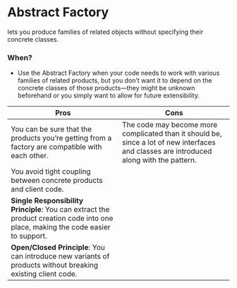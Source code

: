 # Abstract Factory

lets you produce families of related objects without specifying their concrete classes.

### When?

* Use the Abstract Factory when your code needs to work with various families of related products, but you don’t want it to depend on the concrete classes of those products—they might be unknown beforehand or you simply want to allow for future extensibility.

| Pros | Cons |
|------|------|
|You can be sure that the products you’re getting from a factory are compatible with each other.|The code may become more complicated than it should be, since a lot of new interfaces and classes are introduced along with the pattern.|
|You avoid tight coupling between concrete products and client code.|      |
|**Single Responsibility Principle**: You can extract the product creation code into one place, making the code easier to support.|   |
|**Open/Closed Principle**: You can introduce new variants of products without breaking existing client code.|   |